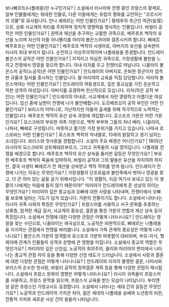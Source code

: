 보나빠르뜨(나폴레옹)란 누구인가요?	| 소설에서 러시아와 전쟁 중인 프랑스의 황제로, 일부 인물들에게는 위대한 인물로, 다른 이들에게는 유럽의 평화를 교란하는 "코르시카의 괴물"로 묘사됩니다.
안나 셰레르는 어떤 인물인가요?	| 황태후의 측근인 여관(女官)으로, 상류 사교계의 파티를 주최하며 정치적 영향력을 행사하는 인물입니다.
바씰리 공작은 어떤 인물인가요?	| 권력과 재산을 추구하는 교활한 귀족으로, 베주호프 백작의 유산을 노리며 자신의 아들 아나똘리를 마리야 볼꼰스까야와 결혼시키려 합니다.
삐에르 베주호프는 어떤 인물인가요?	| 베주호프 백작의 사생아로, 아버지의 유산을 상속받아 러시아 최대 부자가 됩니다. 순진하고 이상주의적이며 나폴레옹을 존경합니다.
안드레이 볼꼰스끼 공작은 어떤 인물인가요?	| 지적이고 야심찬 귀족으로, 가정생활에 불만을 느끼고 전쟁에서 영광을 찾으려 합니다. 아내 리자를 두고 전쟁터로 떠납니다.
니꼴라이 볼꼰스끼 공작(노공작)은 어떤 인물인가요?	| 안드레이의 아버지로, 은퇴한 장군이자 엄격한 규율과 질서를 중시하는 인물입니다. 딸 마리야의 교육을 직접 담당합니다.
마리야 볼꼰스까야는 어떤 인물인가요?	| 안드레이의 여동생으로, 깊은 종교심을 가진 온순하고 착한 성격의 여성입니다. 아버지를 공경하며 헌신적으로 모십니다.
리자(작은 공작 부인)는 어떤 인물인가요?	| 안드레이의 아내로, 사교계에서 자란 명랑하고 아름다운 여성입니다. 임신 중에 남편이 전쟁에 나가 불안해합니다.
도르베쯔꼬이 공작 부인은 어떤 인물인가요?	| 보리스의 어머니로, 가난하지만 아들의 출세를 위해 적극적으로 노력하는 인물입니다. 베주호프 백작의 유산 상속 과정에 개입합니다.
로스또프 가문은 어떤 가문인가요?	| 모스크바의 부유한 귀족 가문으로, 백작 부부와 그들의 자녀 베라, 니꼴라이, 나따샤, 뻬쨔로 구성됩니다. 따뜻하고 활기찬 가정 분위기를 가지고 있습니다.
나따샤 로스또바는 어떤 인물인가요?	| 로스또프 백작의 막내딸로, 13세의 발랄하고 생기 넘치는 소녀입니다. 보리스와 첫사랑을 경험합니다.
소설의 주요 배경은 어디인가요?	| 1805년 러시아의 모스크바와 상트페테르부르크, 그리고 귀족들의 시골 영지입니다. 나폴레옹 전쟁을 배경으로 합니다.
베주호프 백작의 유산 상속을 둘러싼 갈등은 무엇인가요?	| 부유한 베주호프 백작이 죽음에 임박하자, 바씰리 공작과 그의 딸들은 유산을 차지하려 하지만, 결국 사생아 삐에르가 전 재산을 상속받고 백작 작위를 얻게 됩니다.
안드레이가 전쟁에 나가는 이유는 무엇인가요?	| 가정생활의 단조로움과 불만족에서 벗어나 영광을 찾고, 더 큰 의미 있는 삶을 살기 위해서입니다. "이 생활이, 지금 여기서 보내고 있는 이 생활이 나에게는 마음에 들지 않기 때문이야!"
마리야가 안드레이에게 준 성상의 의미는 무엇인가요?	| 마리야의 깊은 종교심과 오빠에 대한 사랑을 나타내며, 전쟁터에서 오빠를 보호해 달라는 기도가 담겨 있습니다. 가문의 전통이기도 합니다.
소설에서 나타나는 러시아 귀족 사회의 특징은 무엇인가요?	| 프랑스어를 사용하고 서구 문화를 추종하는 상류층, 엄격한 계급 질서, 사교계의 중요성, 결혼을 통한 가문의 연합과 재산 상속 등이 특징입니다.
소설에서 전쟁에 대한 다양한 관점은 어떻게 나타나나요?	| 안드레이는 영광을 찾는 수단으로, 니꼴라이는 애국심으로, 노공작은 비판적으로, 삐에르는 나폴레옹을 지지하는 관점에서 전쟁을 바라봅니다.
소설에서 가족 관계의 중요성은 어떻게 나타나나요?	| 볼꼰스끼 가문의 엄격함과 로스또프 가문의 따뜻함이 대비되며, 부모-자식, 형제자매 관계가 인물들의 성격과 운명에 큰 영향을 미칩니다.
소설에서 종교의 역할은 무엇인가요?	| 마리야의 깊은 신앙심, 노공작의 회의주의, 줄리와 마리야의 편지에서 나타나는 종교적 관점 차이 등을 통해 다양한 신앙 태도가 드러납니다.
소설에서 사랑과 결혼에 대한 다양한 관점은 어떻게 나타나나요?	| 안드레이와 리자의 불행한 결혼, 나따샤와 보리스의 순수한 첫사랑, 바씰리 공작의 정략결혼 계획 등을 통해 다양한 관점이 제시됩니다.
소설에서 프랑스 문화의 영향은 어떻게 나타나나요?	| 러시아 귀족들이 프랑스어를 사용하고, 프랑스 문학을 읽으며, 프랑스식 교육을 받는 모습이 나타납니다. 부리엔 양 같은 프랑스인 가정교사도 등장합니다.
소설에서 나타나는 세대 간의 갈등은 무엇인가요?	| 노공작과 안드레이의 가치관 차이, 젊은 세대의 나폴레옹 숭배와 노년층의 비판, 전통적 가치와 새로운 사상 간의 충돌이 나타납니다.